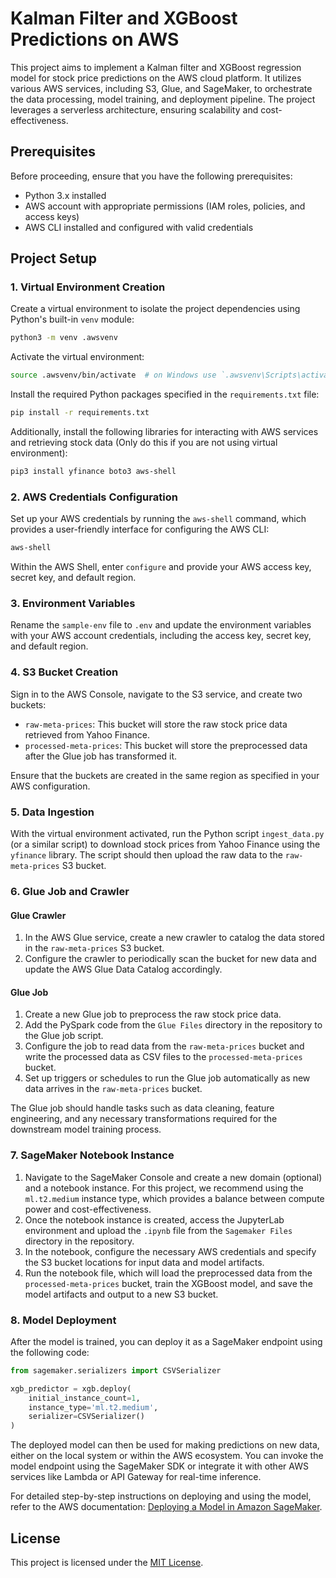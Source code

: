 # Kalman Filter and XGBoost Predictions on AWS

This project aims to implement a Kalman filter and XGBoost regression model for stock price predictions on the AWS cloud platform. It utilizes various AWS services, including S3, Glue, and SageMaker, to orchestrate the data processing, model training, and deployment pipeline. The project leverages a serverless architecture, ensuring scalability and cost-effectiveness.

## Prerequisites

Before proceeding, ensure that you have the following prerequisites:

- Python 3.x installed
- AWS account with appropriate permissions (IAM roles, policies, and access keys)
- AWS CLI installed and configured with valid credentials

## Project Setup

### 1. Virtual Environment Creation

Create a virtual environment to isolate the project dependencies using Python's built-in `venv` module:

```bash
python3 -m venv .awsvenv
```

Activate the virtual environment:

```bash
source .awsvenv/bin/activate  # on Windows use `.awsvenv\Scripts\activate`
```
Install the required Python packages specified in the ```requirements.txt``` file:

```bash
pip install -r requirements.txt
```

Additionally, install the following libraries for interacting with AWS services and retrieving stock data (Only do this if you are not using virtual environment):

```bash
pip3 install yfinance boto3 aws-shell
```

### 2. AWS Credentials Configuration

Set up your AWS credentials by running the `aws-shell` command, which provides a user-friendly interface for configuring the AWS CLI:

```bash
aws-shell
```

Within the AWS Shell, enter `configure` and provide your AWS access key, secret key, and default region.

### 3. Environment Variables

Rename the `sample-env` file to `.env` and update the environment variables with your AWS account credentials, including the access key, secret key, and default region.

### 4. S3 Bucket Creation

Sign in to the AWS Console, navigate to the S3 service, and create two buckets:

- `raw-meta-prices`: This bucket will store the raw stock price data retrieved from Yahoo Finance.
- `processed-meta-prices`: This bucket will store the preprocessed data after the Glue job has transformed it.

Ensure that the buckets are created in the same region as specified in your AWS configuration.

### 5. Data Ingestion

With the virtual environment activated, run the Python script `ingest_data.py` (or a similar script) to download stock prices from Yahoo Finance using the `yfinance` library. The script should then upload the raw data to the `raw-meta-prices` S3 bucket.

### 6. Glue Job and Crawler

#### Glue Crawler

1. In the AWS Glue service, create a new crawler to catalog the data stored in the `raw-meta-prices` S3 bucket.
2. Configure the crawler to periodically scan the bucket for new data and update the AWS Glue Data Catalog accordingly.

#### Glue Job

1. Create a new Glue job to preprocess the raw stock price data.
2. Add the PySpark code from the `Glue Files` directory in the repository to the Glue job script.
3. Configure the job to read data from the `raw-meta-prices` bucket and write the processed data as CSV files to the `processed-meta-prices` bucket.
4. Set up triggers or schedules to run the Glue job automatically as new data arrives in the `raw-meta-prices` bucket.

The Glue job should handle tasks such as data cleaning, feature engineering, and any necessary transformations required for the downstream model training process.

### 7. SageMaker Notebook Instance

1. Navigate to the SageMaker Console and create a new domain (optional) and a notebook instance. For this project, we recommend using the `ml.t2.medium` instance type, which provides a balance between compute power and cost-effectiveness.
2. Once the notebook instance is created, access the JupyterLab environment and upload the `.ipynb` file from the `Sagemaker Files` directory in the repository.
3. In the notebook, configure the necessary AWS credentials and specify the S3 bucket locations for input data and model artifacts.
4. Run the notebook file, which will load the preprocessed data from the `processed-meta-prices` bucket, train the XGBoost model, and save the model artifacts and output to a new S3 bucket.

### 8. Model Deployment

After the model is trained, you can deploy it as a SageMaker endpoint using the following code:

```python
from sagemaker.serializers import CSVSerializer

xgb_predictor = xgb.deploy(
    initial_instance_count=1,
    instance_type='ml.t2.medium',
    serializer=CSVSerializer()
)
```

The deployed model can then be used for making predictions on new data, either on the local system or within the AWS ecosystem. You can invoke the model endpoint using the SageMaker SDK or integrate it with other AWS services like Lambda or API Gateway for real-time inference.

For detailed step-by-step instructions on deploying and using the model, refer to the AWS documentation: [Deploying a Model in Amazon SageMaker](https://docs.aws.amazon.com/sagemaker/latest/dg/ex1-model-deployment.html#ex1-deploy-model-sdk-use-endpoint).

## License

This project is licensed under the [MIT License](LICENSE).
```
